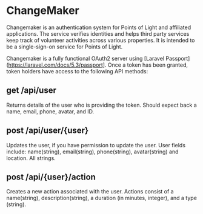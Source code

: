 # ChangeMaker

Changemaker is an authentication system for Points of Light and affiliated applications. The service verifies identities and helps third party services keep track of volunteer activities across various properties. It is intended to be a single-sign-on service for Points of Light.

Changemaker is a fully functional OAuth2 server using [Laravel Passport](https://laravel.com/docs/5.3/passport]. Once a token has been granted, token holders have access to the following API methods:

## get /api/user
Returns details of the user who is providing the token. Should expect back a name, email, phone, avatar, and ID.

## post /api/user/{user}
Updates the user, if you have permission to update the user. User fields include: name(string), email(string), phone(string), avatar(string) and location. All strings.

## post /api/{user}/action
Creates a new action associated with the user. Actions consist of a name(string), description(string), a duration (in minutes, integer), and a type (string). 

